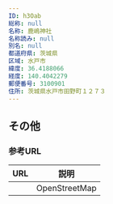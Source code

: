 ```yaml
---
ID: h3Oab
総称: null
名称: 鹿嶋神社
名称読み: null
別名: null
都道府県: 茨城県
区域: 水戸市
緯度: 36.4188066
経度: 140.4042279
郵便番号: 3100901
住所: 茨城県水戸市田野町１２７３
---
```


## その他

### 参考URL

| URL | 説明          |
| --- | ------------- |
|     | OpenStreetMap |
